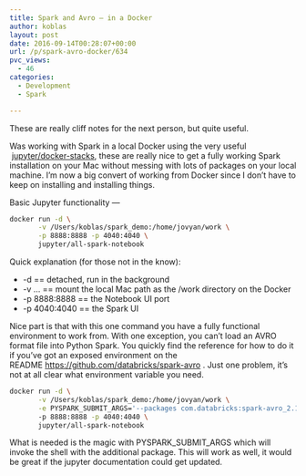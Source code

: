 ```yaml
---
title: Spark and Avro – in a Docker
author: koblas
layout: post
date: 2016-09-14T00:28:07+00:00
url: /p/spark-avro-docker/634
pvc_views:
  - 46
categories:
  - Development
  - Spark

---
```

These are really cliff notes for the next person, but quite useful.

Was working with Spark in a local Docker using the very useful  [jupyter/docker-stacks][1], these are really nice to get a fully working Spark installation on your Mac without messing with lots of packages on your local machine. I&#8217;m now a big convert of working from Docker since I don&#8217;t have to keep on installing and installing things.

Basic Jupyter functionality &#8212;

```bash
docker run -d \
       -v /Users/koblas/spark_demo:/home/jovyan/work \
       -p 8888:8888 -p 4040:4040 \
       jupyter/all-spark-notebook
```

Quick explanation (for those not in the know):

  * -d == detached, run in the background
  * -v &#8230; == mount the local Mac path as the /work directory on the Docker
  * -p 8888:8888 == the Notebook UI port
  * -p 4040:4040 == the Spark UI

Nice part is that with this one command you have a fully functional environment to work from. With one exception, you can&#8217;t load an AVRO format file into Python Spark. You quickly find the reference for how to do it if you&#8217;ve got an exposed environment on the README https://github.com/databricks/spark-avro . Just one problem, it&#8217;s not at all clear what environment variable you need.

```bash
docker run -d \
       -v /Users/koblas/spark_demo:/home/jovyan/work \
       -e PYSPARK_SUBMIT_ARGS='--packages com.databricks:spark-avro_2.10:2.0.1 pyspark-shell'
       -p 8888:8888 -p 4040:4040 \
       jupyter/all-spark-notebook
```

What is needed is the magic with PYSPARK\_SUBMIT\_ARGS which will invoke the shell with the additional package. This will work as well, it would be great if the jupyter documentation could get updated.

 [1]: https://github.com/jupyter/docker-stack
